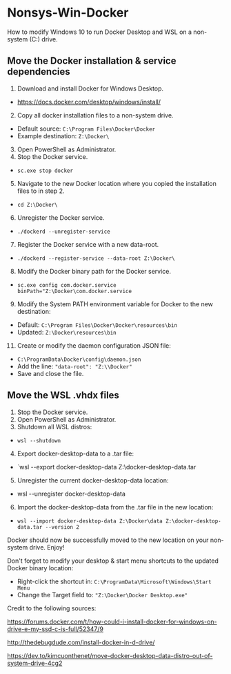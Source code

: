 # Nonsys-Win-Docker
How to modify Windows 10 to run Docker Desktop and WSL on a non-system (C:) drive.

## Move the Docker installation & service dependencies
1. Download and install Docker for Windows Desktop.
  - https://docs.docker.com/desktop/windows/install/
2. Copy all docker installation files to a non-system drive.
  - Default source: `C:\Program Files\Docker\Docker`
  - Example destination: `Z:\Docker\`
3. Open PowerShell as Administrator.
4. Stop the Docker service.
  - `sc.exe stop docker`
5. Navigate to the new Docker location where you copied the installation files to in step 2.
  - `cd Z:\Docker\`
6. Unregister the Docker service.
  - `./dockerd --unregister-service`
7. Register the Docker service with a new data-root.
  - `./dockerd --register-service --data-root Z:\Docker\`
8. Modify the Docker binary path for the Docker service.
  - `sc.exe config com.docker.service binPath="Z:\Docker\com.docker.service`
9. Modify the System PATH environment variable for Docker to the new destination:
  - Default: `C:\Program Files\Docker\Docker\resources\bin`
  - Updated: `Z:\Docker\resources\bin`
11. Create or modify the daemon configuration JSON file:
  - `C:\ProgramData\Docker\config\daemon.json`
  - Add the line: `"data-root": "Z:\\Docker"`
  - Save and close the file.

## Move the WSL .vhdx files
1. Stop the Docker service.
2. Open PowerShell as Administrator.
3. Shutdown all WSL distros:
  - `wsl --shutdown`
4. Export docker-desktop-data to a .tar file:
  - `wsl --export docker-desktop-data Z:\docker-desktop-data.tar
5. Unregister the current docker-desktop-data location:
  - wsl --unregister docker-desktop-data
6. Import the docker-desktop-data from the .tar file in the new location:
  - `wsl --import docker-desktop-data Z:\Docker\data Z:\docker-desktop-data.tar --version 2`

Docker should now be successfully moved to the new location on your non-system drive. Enjoy!

Don't forget to modify your desktop & start menu shortcuts to the updated Docker binary location:
  - Right-click the shortcut in: `C:\ProgramData\Microsoft\Windows\Start Menu`
  - Change the Target field to: `"Z:\Docker\Docker Desktop.exe"`


Credit to the following sources:

https://forums.docker.com/t/how-could-i-install-docker-for-windows-on-drive-e-my-ssd-c-is-full/52347/9

http://thedebugdude.com/install-docker-in-d-drive/

https://dev.to/kimcuonthenet/move-docker-desktop-data-distro-out-of-system-drive-4cg2
